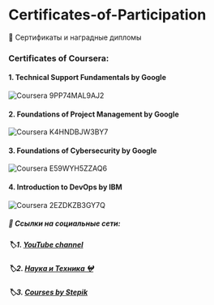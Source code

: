 # Certificates-of-Participation
📃 Сертификаты и наградные дипломы

### Certificates of Coursera:
#### 1. Technical Support Fundamentals by Google
![Coursera 9PP74MAL9AJ2](https://github.com/QuadDarv1ne/Certificates-of-Participation/assets/51045274/e8cd9892-6c9f-4e8d-9835-3421a1d10392)

#### 2. Foundations of Project Management by Google
![Coursera K4HNDBJW3BY7](https://github.com/QuadDarv1ne/Certificates-of-Participation/assets/51045274/cbbef117-78b8-449d-97c5-61ed892db989)

#### 3. Foundations of Cybersecurity by Google
![Coursera E59WYH5ZZAQ6](https://github.com/QuadDarv1ne/Certificates-of-Participation/assets/51045274/0b837622-2bb8-4f81-8cf6-4bd6b38d38d4)

#### 4. Introduction to DevOps by IBM
![Coursera 2EZDKZB3GY7Q](https://github.com/QuadDarv1ne/Certificates-of-Participation/assets/51045274/efac323f-b572-4702-9d52-cc268b7d58bb)

##### 📑 Ссылки на социальные сети:
##### 🏷️1. [YouTube channel](https://www.youtube.com/channel/UCqA5pl9NkVDrirMDlNVmU7g "«Хижина программиста»")
##### 🏷️2. [Наука и Техника 𖤍](https://vk.com/science_geeks "Scientific, technological and educational community 𖤍")
##### 🏷️3. [Courses by Stepik](https://stepik.org/users/150943726/teach "Professor: Dupley Maxim Igorevich")
